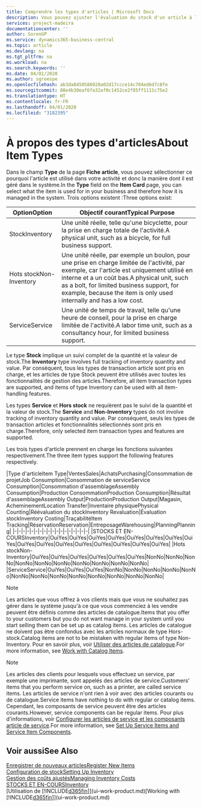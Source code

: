 ```yaml
---
title: Comprendre les types d'articles | Microsoft Docs
description: Vous pouvez ajuster l'évaluation du stock d'un article à l'aide des méthodes FIFO ou d'évaluation stock moyen, par exemple, lorsque les coûts article sont modifiés pour des motifs autres que les transactions.
services: project-madeira
documentationcenter: ''
author: SorenGP
ms.service: dynamics365-business-central
ms.topic: article
ms.devlang: na
ms.tgt_pltfrm: na
ms.workload: na
ms.search.keywords: ''
ms.date: 04/01/2020
ms.author: sgroespe
ms.openlocfilehash: ab3da8450586928a02d17ccce14c704ed6d7c8fe
ms.sourcegitcommit: 88e4b30eaf6fa32af0c1452ce2f85ff1111c75e2
ms.translationtype: HT
ms.contentlocale: fr-FR
ms.lasthandoff: 04/01/2020
ms.locfileid: "3182395"
---
```

# <a name="about-item-types"></a><span data-ttu-id="31e02-103">À propos des types d'articles</span><span class="sxs-lookup"><span data-stu-id="31e02-103">About Item Types</span></span>
<span data-ttu-id="31e02-104">Dans le champ **Type** de la page **Fiche article**, vous pouvez sélectionner ce pourquoi l'article est utilisé dans votre activité et donc la manière dont il est géré dans le système.</span><span class="sxs-lookup"><span data-stu-id="31e02-104">In the **Type** field on the **Item Card** page, you can select what the item is used for in your business and therefore how it is managed in the system.</span></span> <span data-ttu-id="31e02-105">Trois options existent :</span><span class="sxs-lookup"><span data-stu-id="31e02-105">Three options exist:</span></span>

|<span data-ttu-id="31e02-106">Option</span><span class="sxs-lookup"><span data-stu-id="31e02-106">Option</span></span>|<span data-ttu-id="31e02-107">Objectif courant</span><span class="sxs-lookup"><span data-stu-id="31e02-107">Typical Purpose</span></span>|
|------|-----------|
|<span data-ttu-id="31e02-108">Stock</span><span class="sxs-lookup"><span data-stu-id="31e02-108">Inventory</span></span>|<span data-ttu-id="31e02-109">Une unité réelle, telle qu'une bicyclette, pour la prise en charge totale de l'activité.</span><span class="sxs-lookup"><span data-stu-id="31e02-109">A physical unit, such as a bicycle, for full business support.</span></span>|
|<span data-ttu-id="31e02-110">Hots stock</span><span class="sxs-lookup"><span data-stu-id="31e02-110">Non-Inventory</span></span>|<span data-ttu-id="31e02-111">Une unité réelle, par exemple un boulon, pour une prise en charge limitée de l'activité, par exemple, car l'article est uniquement utilisé en interne et a un coût bas.</span><span class="sxs-lookup"><span data-stu-id="31e02-111">A physical unit, such as a bolt, for limited business support, for example, because the item is only used internally and has a low cost.</span></span>|
|<span data-ttu-id="31e02-112">Service</span><span class="sxs-lookup"><span data-stu-id="31e02-112">Service</span></span>|<span data-ttu-id="31e02-113">Une unité de temps de travail, telle qu'une heure de conseil, pour la prise en charge limitée de l'activité.</span><span class="sxs-lookup"><span data-stu-id="31e02-113">A labor time unit, such as a consultancy hour, for limited business support.</span></span>|

<span data-ttu-id="31e02-114">Le type **Stock** implique un suivi complet de la quantité et la valeur de stock.</span><span class="sxs-lookup"><span data-stu-id="31e02-114">The **Inventory** type involves full tracking of inventory quantity and value.</span></span> <span data-ttu-id="31e02-115">Par conséquent, tous les types de transaction article sont pris en charge, et les articles de type Stock peuvent être utilisés avec toutes les fonctionnalités de gestion des articles.</span><span class="sxs-lookup"><span data-stu-id="31e02-115">Therefore, all item transaction types are supported, and items of type Inventory can be used with all item-handling features.</span></span>

<span data-ttu-id="31e02-116">Les types **Service** et **Hors stock** ne requièrent pas le suivi de la quantité et la valeur de stock.</span><span class="sxs-lookup"><span data-stu-id="31e02-116">The **Service** and **Non-Inventory** types do not involve tracking of inventory quantity and value.</span></span> <span data-ttu-id="31e02-117">Par conséquent, seuls les types de transaction articles et fonctionnalités sélectionnés sont pris en charge.</span><span class="sxs-lookup"><span data-stu-id="31e02-117">Therefore, only selected item transaction types and features are supported.</span></span>

<span data-ttu-id="31e02-118">Les trois types d'article prennent en charge les fonctions suivantes respectivement.</span><span class="sxs-lookup"><span data-stu-id="31e02-118">The three item types support the following features respectively.</span></span>

|<span data-ttu-id="31e02-119">Type d'article</span><span class="sxs-lookup"><span data-stu-id="31e02-119">Item Type</span></span>|<span data-ttu-id="31e02-120">Ventes</span><span class="sxs-lookup"><span data-stu-id="31e02-120">Sales</span></span>|<span data-ttu-id="31e02-121">Achats</span><span class="sxs-lookup"><span data-stu-id="31e02-121">Purchasing</span></span>|<span data-ttu-id="31e02-122">Consommation de projet</span><span class="sxs-lookup"><span data-stu-id="31e02-122">Job Consumption</span></span>|<span data-ttu-id="31e02-123">Consommation de service</span><span class="sxs-lookup"><span data-stu-id="31e02-123">Service Consumption</span></span>|<span data-ttu-id="31e02-124">Consommation d'assemblage</span><span class="sxs-lookup"><span data-stu-id="31e02-124">Assembly Consumption</span></span>|<span data-ttu-id="31e02-125">Production Consommation</span><span class="sxs-lookup"><span data-stu-id="31e02-125">Production Consumption</span></span>|<span data-ttu-id="31e02-126">Résultat d'assemblage</span><span class="sxs-lookup"><span data-stu-id="31e02-126">Assembly Output</span></span>|<span data-ttu-id="31e02-127">Production</span><span class="sxs-lookup"><span data-stu-id="31e02-127">Production Output</span></span>|<span data-ttu-id="31e02-128">Magasin, Acheminement</span><span class="sxs-lookup"><span data-stu-id="31e02-128">Location Transfer</span></span>|<span data-ttu-id="31e02-129">Inventaire physique</span><span class="sxs-lookup"><span data-stu-id="31e02-129">Physical Counting</span></span>|<span data-ttu-id="31e02-130">Réévaluation du stock</span><span class="sxs-lookup"><span data-stu-id="31e02-130">Inventory Revaluation</span></span>|<span data-ttu-id="31e02-131">Évaluation stock</span><span class="sxs-lookup"><span data-stu-id="31e02-131">Inventory Costing</span></span>|<span data-ttu-id="31e02-132">Traçabilité</span><span class="sxs-lookup"><span data-stu-id="31e02-132">Item Tracking</span></span>|<span data-ttu-id="31e02-133">Réservation</span><span class="sxs-lookup"><span data-stu-id="31e02-133">Reservation</span></span>|<span data-ttu-id="31e02-134">Entreposage</span><span class="sxs-lookup"><span data-stu-id="31e02-134">Warehousing</span></span>|<span data-ttu-id="31e02-135">Planning</span><span class="sxs-lookup"><span data-stu-id="31e02-135">Planning</span></span>|
|-|-|-|-|-|-|-|-|-|-|-|-|-|-|-|-|-|-|
|<span data-ttu-id="31e02-136">STOCKS ET EN-COURS</span><span class="sxs-lookup"><span data-stu-id="31e02-136">Inventory</span></span>|<span data-ttu-id="31e02-137">Oui</span><span class="sxs-lookup"><span data-stu-id="31e02-137">Yes</span></span>|<span data-ttu-id="31e02-138">Oui</span><span class="sxs-lookup"><span data-stu-id="31e02-138">Yes</span></span>|<span data-ttu-id="31e02-139">Oui</span><span class="sxs-lookup"><span data-stu-id="31e02-139">Yes</span></span>|<span data-ttu-id="31e02-140">Oui</span><span class="sxs-lookup"><span data-stu-id="31e02-140">Yes</span></span>|<span data-ttu-id="31e02-141">Oui</span><span class="sxs-lookup"><span data-stu-id="31e02-141">Yes</span></span>|<span data-ttu-id="31e02-142">Oui</span><span class="sxs-lookup"><span data-stu-id="31e02-142">Yes</span></span>|<span data-ttu-id="31e02-143">Oui</span><span class="sxs-lookup"><span data-stu-id="31e02-143">Yes</span></span>|<span data-ttu-id="31e02-144">Oui</span><span class="sxs-lookup"><span data-stu-id="31e02-144">Yes</span></span>|<span data-ttu-id="31e02-145">Oui</span><span class="sxs-lookup"><span data-stu-id="31e02-145">Yes</span></span>|<span data-ttu-id="31e02-146">Oui</span><span class="sxs-lookup"><span data-stu-id="31e02-146">Yes</span></span>|<span data-ttu-id="31e02-147">Oui</span><span class="sxs-lookup"><span data-stu-id="31e02-147">Yes</span></span>|<span data-ttu-id="31e02-148">Oui</span><span class="sxs-lookup"><span data-stu-id="31e02-148">Yes</span></span>|<span data-ttu-id="31e02-149">Oui</span><span class="sxs-lookup"><span data-stu-id="31e02-149">Yes</span></span>|<span data-ttu-id="31e02-150">Oui</span><span class="sxs-lookup"><span data-stu-id="31e02-150">Yes</span></span>|<span data-ttu-id="31e02-151">Oui</span><span class="sxs-lookup"><span data-stu-id="31e02-151">Yes</span></span>|<span data-ttu-id="31e02-152">Oui</span><span class="sxs-lookup"><span data-stu-id="31e02-152">Yes</span></span>|
|<span data-ttu-id="31e02-153">Hots stock</span><span class="sxs-lookup"><span data-stu-id="31e02-153">Non-Inventory</span></span>|<span data-ttu-id="31e02-154">Oui</span><span class="sxs-lookup"><span data-stu-id="31e02-154">Yes</span></span>|<span data-ttu-id="31e02-155">Oui</span><span class="sxs-lookup"><span data-stu-id="31e02-155">Yes</span></span>|<span data-ttu-id="31e02-156">Oui</span><span class="sxs-lookup"><span data-stu-id="31e02-156">Yes</span></span>|<span data-ttu-id="31e02-157">Oui</span><span class="sxs-lookup"><span data-stu-id="31e02-157">Yes</span></span>|<span data-ttu-id="31e02-158">Oui</span><span class="sxs-lookup"><span data-stu-id="31e02-158">Yes</span></span>|<span data-ttu-id="31e02-159">Oui</span><span class="sxs-lookup"><span data-stu-id="31e02-159">Yes</span></span>|<span data-ttu-id="31e02-160">Non</span><span class="sxs-lookup"><span data-stu-id="31e02-160">No</span></span>|<span data-ttu-id="31e02-161">Non</span><span class="sxs-lookup"><span data-stu-id="31e02-161">No</span></span>|<span data-ttu-id="31e02-162">Non</span><span class="sxs-lookup"><span data-stu-id="31e02-162">No</span></span>|<span data-ttu-id="31e02-163">Non</span><span class="sxs-lookup"><span data-stu-id="31e02-163">No</span></span>|<span data-ttu-id="31e02-164">Non</span><span class="sxs-lookup"><span data-stu-id="31e02-164">No</span></span>|<span data-ttu-id="31e02-165">Non</span><span class="sxs-lookup"><span data-stu-id="31e02-165">No</span></span>|<span data-ttu-id="31e02-166">Non</span><span class="sxs-lookup"><span data-stu-id="31e02-166">No</span></span>|<span data-ttu-id="31e02-167">Non</span><span class="sxs-lookup"><span data-stu-id="31e02-167">No</span></span>|<span data-ttu-id="31e02-168">Non</span><span class="sxs-lookup"><span data-stu-id="31e02-168">No</span></span>|<span data-ttu-id="31e02-169">Non</span><span class="sxs-lookup"><span data-stu-id="31e02-169">No</span></span>|
|<span data-ttu-id="31e02-170">Service</span><span class="sxs-lookup"><span data-stu-id="31e02-170">Service</span></span>|<span data-ttu-id="31e02-171">Oui</span><span class="sxs-lookup"><span data-stu-id="31e02-171">Yes</span></span>|<span data-ttu-id="31e02-172">Oui</span><span class="sxs-lookup"><span data-stu-id="31e02-172">Yes</span></span>|<span data-ttu-id="31e02-173">Oui</span><span class="sxs-lookup"><span data-stu-id="31e02-173">Yes</span></span>|<span data-ttu-id="31e02-174">Non</span><span class="sxs-lookup"><span data-stu-id="31e02-174">No</span></span>|<span data-ttu-id="31e02-175">Non</span><span class="sxs-lookup"><span data-stu-id="31e02-175">No</span></span>|<span data-ttu-id="31e02-176">Non</span><span class="sxs-lookup"><span data-stu-id="31e02-176">No</span></span>|<span data-ttu-id="31e02-177">Non</span><span class="sxs-lookup"><span data-stu-id="31e02-177">No</span></span>|<span data-ttu-id="31e02-178">Non</span><span class="sxs-lookup"><span data-stu-id="31e02-178">No</span></span>|<span data-ttu-id="31e02-179">Non</span><span class="sxs-lookup"><span data-stu-id="31e02-179">No</span></span>|<span data-ttu-id="31e02-180">Non</span><span class="sxs-lookup"><span data-stu-id="31e02-180">No</span></span>|<span data-ttu-id="31e02-181">Non</span><span class="sxs-lookup"><span data-stu-id="31e02-181">No</span></span>|<span data-ttu-id="31e02-182">Non</span><span class="sxs-lookup"><span data-stu-id="31e02-182">No</span></span>|<span data-ttu-id="31e02-183">Non</span><span class="sxs-lookup"><span data-stu-id="31e02-183">No</span></span>|<span data-ttu-id="31e02-184">Non</span><span class="sxs-lookup"><span data-stu-id="31e02-184">No</span></span>|<span data-ttu-id="31e02-185">Non</span><span class="sxs-lookup"><span data-stu-id="31e02-185">No</span></span>|<span data-ttu-id="31e02-186">Non</span><span class="sxs-lookup"><span data-stu-id="31e02-186">No</span></span>|

> [!NOTE]
> <span data-ttu-id="31e02-187">Les articles que vous offrez à vos clients mais que vous ne souhaitez pas gérer dans le système jusqu'à ce que vous commenciez à les vendre peuvent être définis comme des articles de catalogue.</span><span class="sxs-lookup"><span data-stu-id="31e02-187">Items that you offer to your customers but you do not want manage in your system until you start selling them can be set up as catalog items.</span></span> <span data-ttu-id="31e02-188">Les articles de catalogue ne doivent pas être confondus avec les articles normaux de type Hors-stock.</span><span class="sxs-lookup"><span data-stu-id="31e02-188">Catalog items are not to be mistaken with regular items of type Non-Inventory.</span></span> <span data-ttu-id="31e02-189">Pour en savoir plus, voir [Utiliser des articles de catalogue](inventory-how-work-nonstock-items.md).</span><span class="sxs-lookup"><span data-stu-id="31e02-189">For more information, see [Work with Catalog Items](inventory-how-work-nonstock-items.md).</span></span>

> [!NOTE]
> <span data-ttu-id="31e02-190">Les articles des clients pour lesquels vous effectuez un service, par exemple une imprimante, sont appelés des articles de service.</span><span class="sxs-lookup"><span data-stu-id="31e02-190">Customers' items that you perform service on, such as a printer, are called service items.</span></span> <span data-ttu-id="31e02-191">Les articles de service n'ont rien à voir avec des articles courants ou de catalogue.</span><span class="sxs-lookup"><span data-stu-id="31e02-191">Service items have nothing to do with regular or catalog items.</span></span> <span data-ttu-id="31e02-192">Cependant, les composants de service peuvent être des articles courants.</span><span class="sxs-lookup"><span data-stu-id="31e02-192">However, service components can be regular items.</span></span> <span data-ttu-id="31e02-193">Pour plus d'informations, voir [Configurer les articles de service et les composants article de service](service-how-setup-service-items.md).</span><span class="sxs-lookup"><span data-stu-id="31e02-193">For more information, see [Set Up Service Items and Service Item Components](service-how-setup-service-items.md).</span></span>

## <a name="see-also"></a><span data-ttu-id="31e02-194">Voir aussi</span><span class="sxs-lookup"><span data-stu-id="31e02-194">See Also</span></span>
[<span data-ttu-id="31e02-195">Enregistrer de nouveaux articles</span><span class="sxs-lookup"><span data-stu-id="31e02-195">Register New Items</span></span>](inventory-how-register-new-items.md)  
[<span data-ttu-id="31e02-196">Configuration de stock</span><span class="sxs-lookup"><span data-stu-id="31e02-196">Setting Up Inventory</span></span>](inventory-setup-inventory.md)  
[<span data-ttu-id="31e02-197">Gestion des coûts ajustés</span><span class="sxs-lookup"><span data-stu-id="31e02-197">Managing Inventory Costs</span></span>](finance-manage-inventory-costs.md)  
[<span data-ttu-id="31e02-198">STOCKS ET EN-COURS</span><span class="sxs-lookup"><span data-stu-id="31e02-198">Inventory</span></span>](inventory-manage-inventory.md)  
<span data-ttu-id="31e02-199">[Utilisation de [!INCLUDE[d365fin](includes/d365fin_md.md)]](ui-work-product.md)</span><span class="sxs-lookup"><span data-stu-id="31e02-199">[Working with [!INCLUDE[d365fin](includes/d365fin_md.md)]](ui-work-product.md)</span></span>
